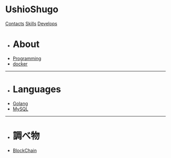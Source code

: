 UshioShugo
==========

[Contacts](index.md)
[Skills](skills.md)
[Develops]()

  * # About
  * [Programming](programming/index.md)
  * [docker](docker/index.md)
  ----
  * # Languages
  * [Golang](golang/index.md)
  * [MySQL](mysql/index.md)
  ----
  * # 調べ物
  * [BlockChain](blockchain/index.md)